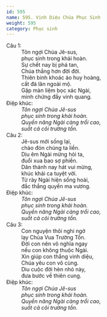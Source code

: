 ```yaml
---
id: 595
name: 595. Vinh Diệu Chúa Phục Sinh
weight: 595
category: Phục sinh
---
```

<dl><dt>Câu 1:</dt><dd data-verse="1">Tôn ngợi Chúa Jê-sus, <br/>phục sinh trong khải hoàn. <br/>Sự chết nay bị phá tan, <br/>Chúa thắng hơn đời đời. <br/>Thiên binh khoác áo huy hoàng, <br/>cất đá lăn ngoài mộ. <br/>Gặp màn liệm bọc xác Ngài, <br/>minh chứng đầy vinh quang. </dd><dt>Điệp khúc:</dt><dd data-chorus="1"><em>Tôn ngợi Chúa Jê-sus <br/>phục sinh trong khải hoàn. <br/>Quyền năng Ngài càng trổi cao, <br/>suốt cả cõi trường tồn. </em></dd><dt>Câu 2:</dt><dd data-verse="2">Jê-sus mới sống lại, <br/>chào đón chúng ta liền. <br/>Dịu êm Ngài mừng hỏi ta, <br/>đuổi xua bao sợ phiền. <br/>Dân thánh nay hát vui mừng, <br/>khúc khải ca tuyệt vời. <br/>Từ rày Ngài hiện sống hoài, <br/>đắc thắng quyền ma vương. </dd><dt>Điệp khúc:</dt><dd data-chorus="1"><em>Tôn ngợi Chúa Jê-sus <br/>phục sinh trong khải hoàn. <br/>Quyền năng Ngài càng trổi cao, <br/>suốt cả cõi trường tồn. </em></dd><dt>Câu 3:</dt><dd data-verse="3">Con nguyện thôi nghi ngờ <br/>lạy Chúa Vua Trường Tồn. <br/>Ðời con nên vô nghĩa ngay <br/>nếu con không thuộc Ngài. <br/>Xin giúp con thắng vinh diệu, <br/>Chúa yêu con vô cùng. <br/>Dìu cuộc đời hèn nhỏ này, <br/>đưa bước về thiên cung. </dd><dt>Điệp khúc:</dt><dd data-chorus="1"><em>Tôn ngợi Chúa Jê-sus <br/>phục sinh trong khải hoàn. <br/>Quyền năng Ngài càng trổi cao, <br/>suốt cả cõi trường tồn. </em></dd></dl>

